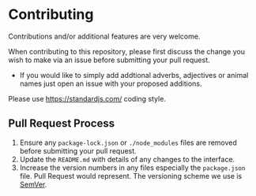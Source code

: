 # Contributing

Contributions and/or additional features are very welcome.

When contributing to this repository, please first discuss the change you wish to make via an issue before submitting your pull request.

 - If you would like to simply add addtional adverbs, adjectives or animal names just open an issue with your proposed additions.
 
Please use https://standardjs.com/ coding style.

## Pull Request Process

1. Ensure any `package-lock.json` or `./node_modules` files are removed before submitting your pull request.
2. Update the `README.md` with details of any changes to the interface.
3. Increase the version numbers in any files especially the `package.json` file.
   Pull Request would represent. The versioning scheme we use is [SemVer](http://semver.org/).
